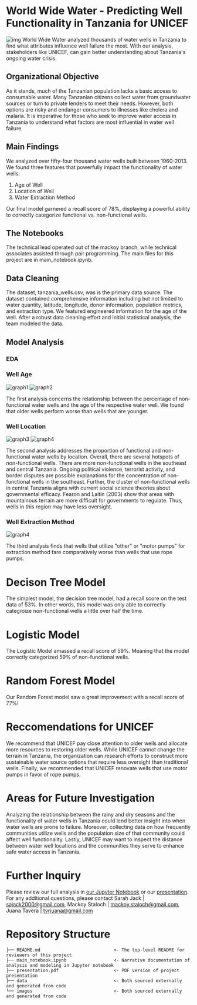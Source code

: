 # World Wide Water - Predicting Well Functionality in Tanzania for UNICEF

![img](./images/image.png)
World Wide Water analyzed thousands of water wells in Tanzania to find what attributes influence well failure the most. With our analysis, stakeholders like UNICEF, can gain better understanding about Tanzania's ongoing water crisis. 

## Organizational Objective
As it stands, much of the Tanzanian population lacks a basic access to consumable water. Many Tanzanian citizens collect water from groundwater sources or turn to private lenders to meet their needs. However, both options are risky and endanger consumers to illnesses like cholera and malaria. It is imperative for those who seek to improve water access in Tanzania to understand what factors are most influential in water well failure.

## Main Findings
We analyzed over fifty-four thousand water wells built between 1960-2013. We found three features that powerfully impact the functionality of water wells: 
1. Age of Well
2. Location of Well
3. Water Extraction Method

Our final model garnered a recall score of 78%, displaying a powerful ability to correctly categorize functional vs. non-functional wells.

## The Notebooks
The technical lead operated out of the mackoy branch, while technical associates assisted through pair programming. The main files for this project are in main_notebook.ipynb. 

## Data Cleaning
The dataset, tanzania_wells.csv, was is the primary data source. The dataset contained comprehensive information including but not limited to water quantity, latitude, longitude, donor information, population metrics, and extraction type. We featured engineered information for the age of the well. After a robust data cleaning effort and initial statistical analysis, the team modeled the data.

## Model Analysis
### EDA
### Well Age 
![graph1](./images/old_wells.png)
![graph2](./images/young_wells.png)

The first analysis concerns the relationship between the percentage of non-functional water wells and the age of the respective water well.
We found that older wells perform worse than wells that are younger. 

### Well Location 
![graph3](./images/well_location.png)
![graph4](./images/choropleth.png)

The second analysis addresses the proportion of functional and non-functional water wells by location. Overall, there are several hotspots of non-functional wells. There are more non-functional wells in the southeast and central Tanzania. Ongoing political violence, terrorist activity, and border disputes are possible explanations for the concentration of non-functional wells in the southeast. Further, the cluster of non-functional wells in central Tanzania aligns with current social science theories about governmental efficacy. Fearon and Laitin (2003) show that areas with mountainous terrain are more difficult for governments to regulate. Thus, wells in this region may have less oversight. 

### Well Extraction Method 
![graph4](./images/extraction_type.png)

The third analysis finds that wells that utilize "other" or "motor pumps" for extraction method fare comparatively worse than wells that use rope pumps.

# Decison Tree Model 
The simplest model, the decision tree model, had a recall score on the test data of 53%. In other words, this model was only able to correctly categroize non-functional wells a little over half the time. 

# Logistic Model 
The Logistic Model amassed a recall score of 59%. Meaning that the model correctly categorized 59% of non-functional wells. 

# Random Forest Model 
Our Random Forest model saw a great improvement with a recall score of 77%! 

# Reccomendations for UNICEF
We recommend that UNICEF pay close attention to older wells and allocate more resources to restoring older wells. While UNICEF cannot change the terrain in Tanzania, the organization can research efforts to construct more sustainable water source options that require less oversight than traditional wells. Finally, we recommended that UNICEF renovate wells that use motor pumps in favor of rope pumps. 

# Areas for Future Investigation
Analyzing the relationship between the rainy and dry seasons and the functionality of water wells in Tanzania could lend better insight into when water wells are prone to failure. Moreover, collecting data on how frequently communities utilize wells and the population size of that community could affect well functionality. Lastly, UNICEF may want to inspect the distance between water well locations and the communities they serve to enhance safe water access in Tanzania. 

# Further Inquiry 
Please review our full analysis in [our Jupyter Notebook](./main_notebook.ipynb) or our [presentation](./presentation.pdf). For any additional questions, please contact Sarah Jack | sajack2000@gmail.com, Mackoy Staloch | mackoy.staloch@gmail.com, Juana Tavera | tvrjuana@gmail.com 

# Repository Structure 
```
├── README.md                            <- The top-level README for reviewers of this project
├── main_notebook.ipynb                  <- Narrative documentation of analysis and modeling in Jupyter notebook
├── presentation.pdf                     <- PDF version of project presentation
├── data                                 <- Both sourced externally and generated from code
└── images                               <- Both sourced externally and generated from code
```
